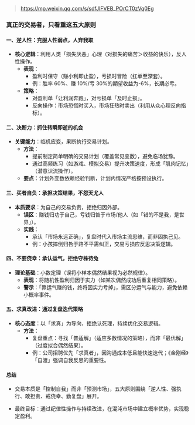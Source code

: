 > https://mp.weixin.qq.com/s/sdfJlFVEB_POrCT0zVq0Eg

### 真正的交易者，只看重这五大原则

#### 一、逆人性：克服人性弱点，人弃我取

- **核心逻辑**：利用人类「损失厌恶」心理（对损失的痛苦＞收益的快乐），反人性操作。
  - **表现**：
    - 盈利时保守（赚小利即止盈），亏损时冒险（扛单至深套）。
    - 例：胜率 60%、赚 10%/亏 30%的期望收益为-6%，长期必亏。
  - **策略**：
    - 对盈利单「让利润奔跑」，对亏损单「及时止损」。
    - 反向操作：市场恐慌时买入，市场狂热时卖出（利用从众心理反向指标）。

#### 二、决断力：抓住转瞬即逝的机会

- **关键能力**：临机应变，果断执行交易计划。
  - **方法**：
    - 提前制定简单明确的交易计划（覆盖常见变数），避免临场犹豫。
    - 通过高频练习（如游戏、模拟交易）提升决策速度，形成「肌肉记忆」（潜意识流操作）。
  - **要点**：计划外变数依赖经验判断，计划内情况严格按预设执行。

#### 三、买者自负：承担决策结果，不怨天尤人

- **本质要求**：为自己的交易负责，拒绝归因外部。
  - **误区**：赚钱归功于自己，亏钱归咎于市场/他人（如「错的不是我，是世界」）。
  - **实践**：
    - 承认「市场永远正确」，复盘时代入市场主流思维，而非固执己见。
    - 例：小孩摔倒归咎于路不平需纠正，交易亏损应反思决策逻辑。

#### 四、不要侥幸：承认运气，拒绝守株待兔

- **理论基础**：小数定理（误将小样本偶然结果视为必然规律）。
  - **表现**：将随机性盈利归因于实力（如某次偶然成功后重复相同策略）。
  - **警示**：「靠运气赚的钱，终将因实力亏掉」，需区分运气与能力，避免依赖小概率事件。

#### 五、求真改进：通过复盘迭代策略

- **核心态度**：以「求真」为导向，拒绝认死理，持续优化交易逻辑。
  - **方法**：
    - 复盘重点：寻找「普适解」（适应多数情况的策略），而非「最优解」（过度拟合偶然结果）。
    - 例：公司招聘优先「求真者」，因沟通成本低且能快速迭代；《金刚经》「自渡」强调自我反思的重要性。

#### 总结

- 交易本质是「控制自我」而非「预测市场」，五大原则围绕「逆人性、强执行、敢担责、戒侥幸、勤复盘」展开。

- 最终目标：通过纪律性操作与持续改进，在混沌市场中建立概率优势，实现稳定盈利。
